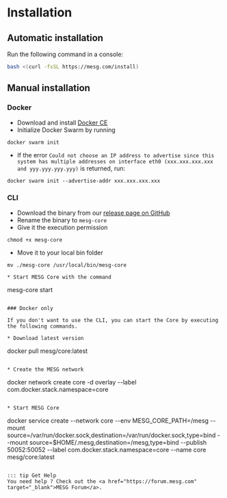 # Installation

## Automatic installation

Run the following command in a console:

```bash
bash <(curl -fsSL https://mesg.com/install)
```

## Manual installation

### Docker

* Download and install [Docker CE](https://www.docker.com/community-edition)
* Initialize Docker Swarm by running
```
docker swarm init
```
* If the error `Could not choose an IP address to advertise since this system has multiple addresses on interface eth0 (xxx.xxx.xxx.xxx and yyy.yyy.yyy.yyy)` is returned, run:
```
docker swarm init --advertise-addr xxx.xxx.xxx.xxx
```

### CLI

* Download the binary from our [release page on GitHub](https://github.com/mesg-foundation/core/releases)
* Rename the binary to `mesg-core`
* Give it the execution permission
```
chmod +x mesg-core
```
* Move it to your local bin folder
```
mv ./mesg-core /usr/local/bin/mesg-core
```
<!-- * Clone the core repo to get system services
```
git clone https://github.com/mesg-foundation/core.git /tmp/mesg-core
```
* Create system services folder under your mesg path
```
mkdir -p ~/.mesg/systemservices
```
* Copy system services from core repo
```
cp -a /tmp/mesg-core/systemservices/sources/. ~/.mesg/systemservices -->
```
* Start MESG Core with the command
```
mesg-core start
```

### Docker only

If you don't want to use the CLI, you can start the Core by executing the following commands.

* Download latest version
```
docker pull mesg/core:latest
```

* Create the MESG network
```
docker network create core -d overlay --label com.docker.stack.namespace=core
```

* Start MESG Core
```
docker service create --network core --env MESG_CORE_PATH=/mesg --mount source=/var/run/docker.sock,destination=/var/run/docker.sock,type=bind --mount source=$HOME/.mesg,destination=/mesg,type=bind --publish 50052:50052 --label com.docker.stack.namespace=core --name core mesg/core:latest
```

::: tip Get Help
You need help ? Check out the <a href="https://forum.mesg.com" target="_blank">MESG Forum</a>.
